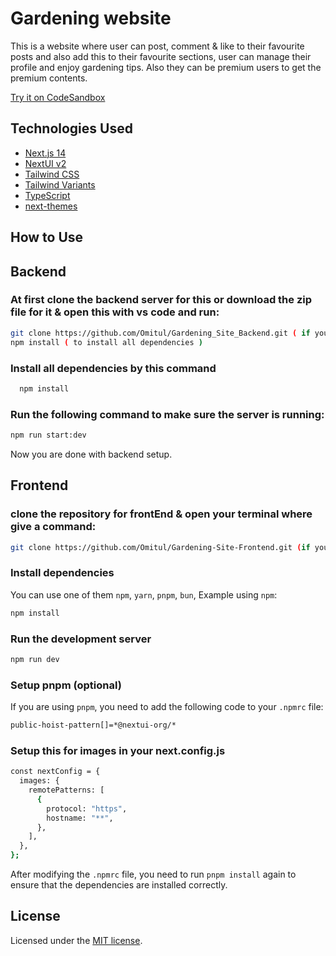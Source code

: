 # Gardening website

This is a website where user can post, comment & like to their favourite posts and also add this to their favourite sections, user can manage their profile and enjoy gardening tips. Also they can be premium users to get the premium contents.

[Try it on CodeSandbox](https://githubbox.com/nextui-org/next-app-template)

## Technologies Used

- [Next.js 14](https://nextjs.org/docs/getting-started)
- [NextUI v2](https://nextui.org/)
- [Tailwind CSS](https://tailwindcss.com/)
- [Tailwind Variants](https://tailwind-variants.org)
- [TypeScript](https://www.typescriptlang.org/)
- [next-themes](https://github.com/pacocoursey/next-themes)

## How to Use


## Backend

### At first clone the backend server for this or download the zip file for it & open this with vs code and run:

```bash
git clone https://github.com/Omitul/Gardening_Site_Backend.git ( if you have installed git )
npm install ( to install all dependencies )
```

### Install all dependencies by this command
```bash
  npm install
```

### Run the following command to make sure the server is running:
```bash
npm run start:dev
```
Now you are done with backend setup.



## Frontend

### clone the repository for frontEnd & open your terminal where give a command:


```bash
git clone https://github.com/Omitul/Gardening-Site-Frontend.git (if you have the git installed or you can download the zip file)
```


### Install dependencies

You can use one of them `npm`, `yarn`, `pnpm`, `bun`, Example using `npm`:

```bash
npm install
```

### Run the development server

```bash
npm run dev
```

### Setup pnpm (optional)

If you are using `pnpm`, you need to add the following code to your `.npmrc` file:

```bash
public-hoist-pattern[]=*@nextui-org/*
```

### Setup this for images in your next.config.js
```bash
const nextConfig = {
  images: {
    remotePatterns: [
      {
        protocol: "https",
        hostname: "**",
      },
    ],
  },
};
```


After modifying the `.npmrc` file, you need to run `pnpm install` again to ensure that the dependencies are installed correctly.

## License

Licensed under the [MIT license](https://github.com/nextui-org/next-app-template/blob/main/LICENSE).
